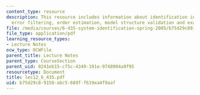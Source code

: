 ```yaml
---
content_type: resource
description: This resource includes information about identification in practice,
  error filtering, order estimation, model structure validation and examples.
file: /media/courses/6-435-system-identification-spring-2005/b75d29c89150abc5689ff619ea4f9aaf_lec12_6_435.pdf
file_type: application/pdf
learning_resource_types:
- Lecture Notes
ocw_type: OCWFile
parent_title: Lecture Notes
parent_type: CourseSection
parent_uid: 0241eb15-cf5c-4349-191e-9748904a9f95
resourcetype: Document
title: lec12_6_435.pdf
uid: b75d29c8-9150-abc5-689f-f619ea4f9aaf
---
```

